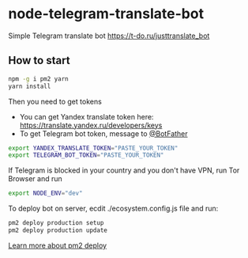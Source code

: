 # node-telegram-translate-bot
Simple Telegram translate bot https://t-do.ru/justtranslate_bot

## How to start
```sh
npm -g i pm2 yarn
yarn install
```
Then you need to get tokens
- You can get Yandex translate token here: https://translate.yandex.ru/developers/keys
- To get Telegram bot token, message to [@BotFather](https://t-do.ru/botfather)
```sh
export YANDEX_TRANSLATE_TOKEN="PASTE_YOUR_TOKEN"
export TELEGRAM_BOT_TOKEN="PASTE_YOUR_TOKEN"
```

If Telegram is blocked in your country and you don't have VPN, run Tor Browser and run
```sh
export NODE_ENV="dev"
```

To deploy bot on server, ecdit ./ecosystem.config.js file and run:
```sh
pm2 deploy production setup
pm2 deploy production update
```
[Learn more about pm2 deploy](https://pm2.io/doc/en/runtime/guide/easy-deploy-with-ssh/)
